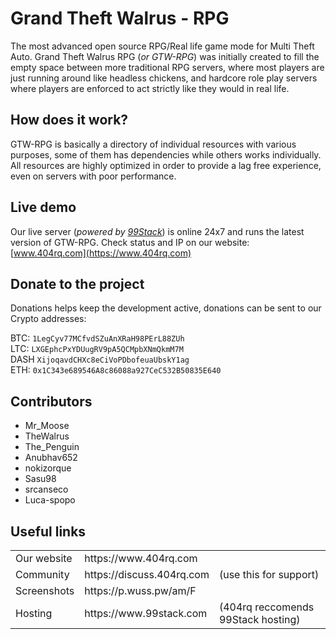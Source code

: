# Grand Theft Walrus - RPG
The most advanced open source RPG/Real life game mode for Multi Theft Auto. Grand Theft Walrus RPG (*or GTW-RPG*) was initially created to fill the empty space between more traditional RPG servers, where most players are just running around like headless chickens, and hardcore role play servers where players are enforced to act strictly like they would in real life.

## How does it work?
GTW-RPG is basically a directory of individual resources with various purposes, some of them has dependencies while others works individually. All resources are highly optimized in order to provide a lag free experience, even on servers with poor performance. 

## Live demo
Our live server (*powered by [99Stack](https://www.99stack.com)*) is online 24x7 and runs the latest version of GTW-RPG. 
Check status and IP on our website: [www.404rq.com](https://www.404rq.com)

## Donate to the project
Donations helps keep the development active, donations can be sent to our Crypto addresses:

BTC: `1LegCyv77MCfvdSZuAnXRaH98PErL88ZUh`<br>
LTC: `LXGEphcPxYDUugRV9pA5QCMpbXNmQkmM7M`<br>
DASH `XijoqavdCHXc8eCiVoPDbofeuaUbskY1ag`<br>
ETH: `0x1C343e689546A8c86088a927CeC532B50835E640`

## Contributors
* Mr_Moose
* TheWalrus
* The_Penguin
* Anubhav652
* nokizorque
* Sasu98
* srcanseco
* Luca-spopo

## Useful links
<table><tr><td>Our website</td><td>https://www.404rq.com</td><td></td></tr>
<tr><td>Community</td><td>https://discuss.404rq.com</td><td>(use this for support)</td></tr>
<tr><td>Screenshots</td><td>https://p.wuss.pw/am/F</td><td></td></tr>
<tr><td>Hosting</td><td>https://www.99stack.com</td><td>(404rq reccomends 99Stack hosting)</td></tr>
</table>
